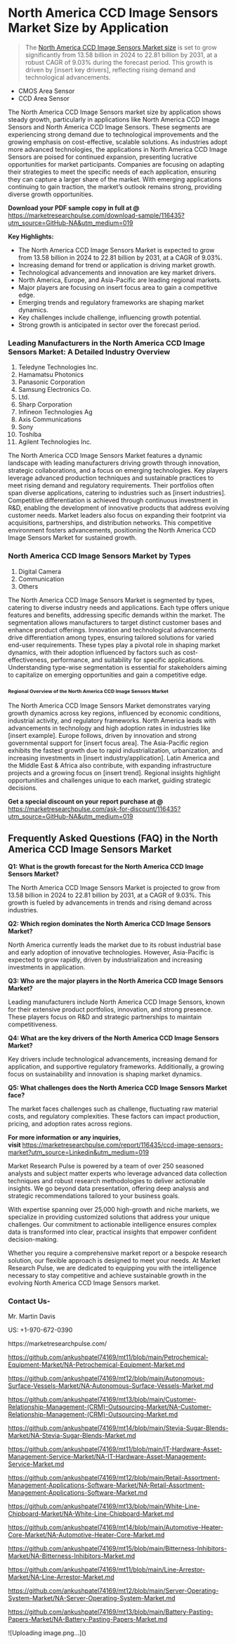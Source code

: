 <h1>North America CCD Image Sensors Market&nbsp;Size by Application</h1><blockquote><p>The <a href="https://marketresearchpulse.com/download-sample/116435?utm_source=GitHub-NA&amp;utm_medium=019">North America CCD Image Sensors Market size</a> is set to grow significantly from 13.58 billion in 2024 to 22.81 billion by 2031, at a robust CAGR of 9.03% during the forecast period. This growth is driven by [insert key drivers], reflecting rising demand and technological advancements.</p></blockquote><ul><li>CMOS Area Sensor<li> CCD Area Sensor</li></ul><p>The North America CCD Image Sensors market size by application shows steady growth, particularly in applications like North America CCD Image Sensors and North America CCD Image Sensors. These segments are experiencing strong demand due to technological improvements and the growing emphasis on cost-effective, scalable solutions. As industries adopt more advanced technologies, the applications in North America CCD Image Sensors are poised for continued expansion, presenting lucrative opportunities for market participants. Companies are focusing on adapting their strategies to meet the specific needs of each application, ensuring they can capture a larger share of the market. With emerging applications continuing to gain traction, the market’s outlook remains strong, providing diverse growth opportunities.</p><p><strong>Download your PDF sample copy in full at @ </strong><a href="https://marketresearchpulse.com/download-sample/116435?utm_source=GitHub-NA&amp;utm_medium=019">https://marketresearchpulse.com/download-sample/116435?utm_source=GitHub-NA&amp;utm_medium=019</a></p><p><strong>Key Highlights: </strong></p><ul><li>The North America CCD Image Sensors Market is expected to grow from 13.58 billion in 2024 to 22.81 billion by 2031, at a CAGR of 9.03%.</li><li>Increasing demand for trend or application is driving market growth.</li><li>Technological advancements and innovation are key market drivers.</li><li>North America, Europe, and Asia-Pacific are leading regional markets.</li><li>Major players are focusing on insert focus area to gain a competitive edge.</li><li>Emerging trends and regulatory frameworks are shaping market dynamics.</li><li>Key challenges include challenge, influencing growth potential.</li><li>Strong growth is anticipated in sector over the forecast period.</li></ul><h3>Leading Manufacturers in the North America CCD Image Sensors Market: A Detailed Industry Overview</h3><ol><li>Teledyne Technologies Inc.</li><li>Hamamatsu Photonics</li><li>Panasonic Corporation</li><li>Samsung Electronics Co.</li><li>Ltd.</li><li>Sharp Corporation</li><li>Infineon Technologies Ag</li><li>Axis Communications</li><li>Sony</li><li>Toshiba</li><li>Agilent Technologies Inc.</li></ol><div class="flex max-w-full flex-col flex-grow"><div class="min-h-8 text-message flex w-full flex-col items-end gap-2 whitespace-normal break-words [.text-message+&amp;]:mt-5" dir="auto" data-message-author-role="assistant" data-message-id="fd8432e4-4910-450d-b182-61b7bfb0a01f" data-message-model-slug="gpt-4o"><div class="flex w-full flex-col gap-1 empty:hidden first:pt-[3px]"><div class="markdown prose w-full break-words dark:prose-invert light"><p>The North America CCD Image Sensors Market features a dynamic landscape with leading manufacturers driving growth through innovation, strategic collaborations, and a focus on emerging technologies. Key players leverage advanced production techniques and sustainable practices to meet rising demand and regulatory requirements. Their portfolios often span diverse applications, catering to industries such as [insert industries]. Competitive differentiation is achieved through continuous investment in R&amp;D, enabling the development of innovative products that address evolving customer needs. Market leaders also focus on expanding their footprint via acquisitions, partnerships, and distribution networks. This competitive environment fosters advancements, positioning the North America CCD Image Sensors Market for sustained growth.</p></div></div></div></div><h3>North America CCD Image Sensors Market by Types</h3><ol><li>Digital Camera<li> Communication<li> Others</li></ol><div class="flex max-w-full flex-col flex-grow"><div class="min-h-8 text-message flex w-full flex-col items-end gap-2 whitespace-normal break-words [.text-message+&amp;]:mt-5" dir="auto" data-message-author-role="assistant" data-message-id="084470be-0bb7-4664-bddf-5156b4f41249" data-message-model-slug="gpt-4o-mini"><div class="flex w-full flex-col gap-1 empty:hidden first:pt-[3px]"><div class="markdown prose w-full break-words dark:prose-invert light"><p>The North America CCD Image Sensors Market is segmented by types, catering to diverse industry needs and applications. Each type offers unique features and benefits, addressing specific demands within the market. The segmentation allows manufacturers to target distinct customer bases and enhance product offerings. Innovation and technological advancements drive differentiation among types, ensuring tailored solutions for varied end-user requirements. These types play a pivotal role in shaping market dynamics, with their adoption influenced by factors such as cost-effectiveness, performance, and suitability for specific applications. Understanding type-wise segmentation is essential for stakeholders aiming to capitalize on emerging opportunities and gain a competitive edge.</p></div></div></div></div><h3><span style="font-size: 11px;">Regional Overview of the North America CCD Image Sensors Market</span></h3><div class="flex max-w-full flex-col flex-grow"><div class="min-h-8 text-message flex w-full flex-col items-end gap-2 whitespace-normal break-words [.text-message+&amp;]:mt-5" dir="auto" data-message-author-role="assistant" data-message-id="e9038762-ce64-4e30-91c9-9bd413514231" data-message-model-slug="gpt-4o-mini"><div class="flex w-full flex-col gap-1 empty:hidden first:pt-[3px]"><div class="markdown prose w-full break-words dark:prose-invert light"><p>The North America CCD Image Sensors Market demonstrates varying growth dynamics across key regions, influenced by economic conditions, industrial activity, and regulatory frameworks. North America leads with advancements in technology and high adoption rates in industries like [insert example]. Europe follows, driven by innovation and strong governmental support for [insert focus area]. The Asia-Pacific region exhibits the fastest growth due to rapid industrialization, urbanization, and increasing investments in [insert industry/application]. Latin America and the Middle East &amp; Africa also contribute, with expanding infrastructure projects and a growing focus on [insert trend]. Regional insights highlight opportunities and challenges unique to each market, guiding strategic decisions.</p></div></div></div></div><p><strong>Get a special discount on your report purchase at @ </strong><a href="https://marketresearchpulse.com/ask-for-discount/116435?utm_source=GitHub-NA&amp;utm_medium=019">https://marketresearchpulse.com/ask-for-discount/116435?utm_source=GitHub-NA&amp;utm_medium=019</a></p><h2>Frequently Asked Questions (FAQ) in the North America CCD Image Sensors Market</h2><p><strong>Q1: What is the growth forecast for the North America CCD Image Sensors Market?</strong></p><p>The North America CCD Image Sensors Market is projected to grow from 13.58 billion in 2024 to 22.81 billion by 2031, at a CAGR of 9.03%. This growth is fueled by advancements in trends and rising demand across industries.</p><p><strong>Q2: Which region dominates the North America CCD Image Sensors Market?</strong></p><p>North America currently leads the market due to its robust industrial base and early adoption of innovative technologies. However, Asia-Pacific is expected to grow rapidly, driven by industrialization and increasing investments in application.</p><p><strong>Q3: Who are the major players in the North America CCD Image Sensors Market?</strong></p><p>Leading manufacturers include North America CCD Image Sensors, known for their extensive product portfolios, innovation, and strong presence. These players focus on R&amp;D and strategic partnerships to maintain competitiveness.</p><p><strong>Q4: What are the key drivers of the North America CCD Image Sensors Market?</strong></p><p>Key drivers include technological advancements, increasing demand for application, and supportive regulatory frameworks. Additionally, a growing focus on sustainability and innovation is shaping market dynamics.</p><p><strong>Q5: What challenges does the North America CCD Image Sensors Market face?</strong></p><p>The market faces challenges such as challenge, fluctuating raw material costs, and regulatory complexities. These factors can impact production, pricing, and adoption rates across regions.</p><p><strong>For more information or any inquiries, visit&nbsp;</strong><a href="https://marketresearchpulse.com/report/116435/ccd-image-sensors-market?utm_source=Linkedin&utm_medium=019">https://marketresearchpulse.com/report/116435/ccd-image-sensors-market?utm_source=Linkedin&utm_medium=019</a></p><p>Market Research Pulse is powered by a team of over 250 seasoned analysts and subject matter experts who leverage advanced data collection techniques and robust research methodologies to deliver actionable insights. We go beyond data presentation, offering deep analysis and strategic recommendations tailored to your business goals.</p><p>With expertise spanning over 25,000 high-growth and niche markets, we specialize in providing customized solutions that address your unique challenges. Our commitment to actionable intelligence ensures complex data is transformed into clear, practical insights that empower confident decision-making.</p><p>Whether you require a comprehensive market report or a bespoke research solution, our flexible approach is designed to meet your needs. At Market Research Pulse, we are dedicated to equipping you with the intelligence necessary to stay competitive and achieve sustainable growth in the evolving North America CCD Image Sensors market.</p><h3><strong>Contact Us-</strong></h3><p>Mr. Martin Davis</p><p>US: +1-970-672-0390</p><p>https://marketresearchpulse.com/</p><p><a href="https://github.com/ankushpatel74169/mt11/blob/main/Petrochemical-Equipment-Market/NA-Petrochemical-Equipment-Market.md">https://github.com/ankushpatel74169/mt11/blob/main/Petrochemical-Equipment-Market/NA-Petrochemical-Equipment-Market.md</a></p><p><a href="https://github.com/ankushpatel74169/mt12/blob/main/Autonomous-Surface-Vessels-Market/NA-Autonomous-Surface-Vessels-Market.md">https://github.com/ankushpatel74169/mt12/blob/main/Autonomous-Surface-Vessels-Market/NA-Autonomous-Surface-Vessels-Market.md</a></p><p><a href="https://github.com/ankushpatel74169/mt13/blob/main/Customer-Relationship-Management-(CRM)-Outsourcing-Market/NA-Customer-Relationship-Management-(CRM)-Outsourcing-Market.md">https://github.com/ankushpatel74169/mt13/blob/main/Customer-Relationship-Management-(CRM)-Outsourcing-Market/NA-Customer-Relationship-Management-(CRM)-Outsourcing-Market.md</a></p><p><a href="https://github.com/ankushpatel74169/mt14/blob/main/Stevia-Sugar-Blends-Market/NA-Stevia-Sugar-Blends-Market.md">https://github.com/ankushpatel74169/mt14/blob/main/Stevia-Sugar-Blends-Market/NA-Stevia-Sugar-Blends-Market.md</a></p><p><a href="https://github.com/ankushpatel74169/mt11/blob/main/IT-Hardware-Asset-Management-Service-Market/NA-IT-Hardware-Asset-Management-Service-Market.md">https://github.com/ankushpatel74169/mt11/blob/main/IT-Hardware-Asset-Management-Service-Market/NA-IT-Hardware-Asset-Management-Service-Market.md</a></p><p><a href="https://github.com/ankushpatel74169/mt12/blob/main/Retail-Assortment-Management-Applications-Software-Market/NA-Retail-Assortment-Management-Applications-Software-Market.md">https://github.com/ankushpatel74169/mt12/blob/main/Retail-Assortment-Management-Applications-Software-Market/NA-Retail-Assortment-Management-Applications-Software-Market.md</a></p><p><a href="https://github.com/ankushpatel74169/mt13/blob/main/White-Line-Chipboard-Market/NA-White-Line-Chipboard-Market.md">https://github.com/ankushpatel74169/mt13/blob/main/White-Line-Chipboard-Market/NA-White-Line-Chipboard-Market.md</a></p><p><a href="https://github.com/ankushpatel74169/mt14/blob/main/Automotive-Heater-Core-Market/NA-Automotive-Heater-Core-Market.md">https://github.com/ankushpatel74169/mt14/blob/main/Automotive-Heater-Core-Market/NA-Automotive-Heater-Core-Market.md</a></p><p><a href="https://github.com/ankushpatel74169/mt15/blob/main/Bitterness-Inhibitors-Market/NA-Bitterness-Inhibitors-Market.md">https://github.com/ankushpatel74169/mt15/blob/main/Bitterness-Inhibitors-Market/NA-Bitterness-Inhibitors-Market.md</a></p><p><a href="https://github.com/ankushpatel74169/mt11/blob/main/Line-Arrestor-Market/NA-Line-Arrestor-Market.md">https://github.com/ankushpatel74169/mt11/blob/main/Line-Arrestor-Market/NA-Line-Arrestor-Market.md</a></p><p><a href="https://github.com/ankushpatel74169/mt12/blob/main/Server-Operating-System-Market/NA-Server-Operating-System-Market.md">https://github.com/ankushpatel74169/mt12/blob/main/Server-Operating-System-Market/NA-Server-Operating-System-Market.md</a></p><p><a href="https://github.com/ankushpatel74169/mt13/blob/main/Battery-Pasting-Papers-Market/NA-Battery-Pasting-Papers-Market.md">https://github.com/ankushpatel74169/mt13/blob/main/Battery-Pasting-Papers-Market/NA-Battery-Pasting-Papers-Market.md</a></p>
![Uploading image.png…]()
